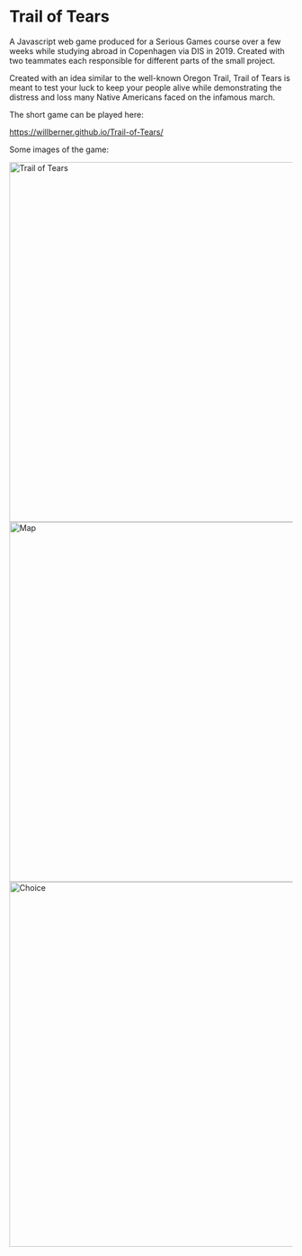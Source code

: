# Trail of Tears

A Javascript web game produced for a Serious Games course over a few weeks while studying abroad in Copenhagen via DIS in 2019. Created with two teammates each responsible for different parts of the small project.

Created with an idea similar to the well-known Oregon Trail, Trail of Tears is meant to test your luck to keep your people alive while demonstrating the distress and loss many Native Americans faced on the infamous march.

The short game can be played here:

https://willberner.github.io/Trail-of-Tears/

Some images of the game:

<img width="640" alt="Trail of Tears" src="https://user-images.githubusercontent.com/25047954/123500081-60ae0880-d609-11eb-81b8-154b356171ff.png">
<img width="640" alt="Map" src="https://user-images.githubusercontent.com/25047954/123500084-63a8f900-d609-11eb-82ec-35586e17475a.png">
<img width="649" alt="Choice" src="https://user-images.githubusercontent.com/25047954/123500085-64da2600-d609-11eb-8a1b-31e88013f835.png">
